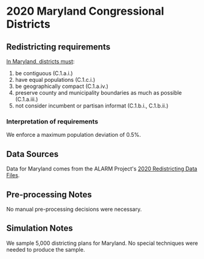 # 2020 Maryland Congressional Districts

## Redistricting requirements
[In Maryland, districts must](https://governor.maryland.gov/wp-content/uploads/2021/01/execorder.pdf):

1. be contiguous (C.1.a.i.)
1. have equal populations (C.1.c.i.)
1. be geographically compact (C.1.a.iv.)
1. preserve county and municipality boundaries as much as possible (C.1.a.iii.)
1. not consider incumbent or partisan informat (C.1.b.i., C.1.b.ii.)


### Interpretation of requirements
We enforce a maximum population deviation of 0.5%.

## Data Sources
Data for Maryland comes from the ALARM Project's [2020 Redistricting Data Files](https://alarm-redist.github.io/posts/2021-08-10-census-2020/).
    
## Pre-processing Notes
No manual pre-processing decisions were necessary.

## Simulation Notes
We sample 5,000 districting plans for Maryland.
No special techniques were needed to produce the sample.

